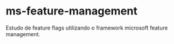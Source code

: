 # ms-feature-management
Estudo de feature flags utilizando o framework microsoft feature management.
